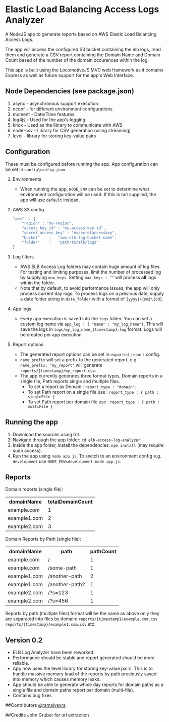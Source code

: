 # Elastic Load Balancing Access Logs Analyzer
A NodeJS app to generate reports based on AWS Elastic Load Balancing Access Logs. 

The app will access the configured S3 bucket containing the elb logs, read them and generate a CSV report containing the Domain Name and Domain Count based of the number of the domain occurences within the log.

This app is built using the LocomotiveJS MVC web framework as it contains Express as well as future support for the app's Web Interface.

## Node Dependencies (see package.json)
1. async - asynchronous support execution
2. nconf - for different environment configurations
3. moment - Date/Time features
4. log4js - Used for the app's logging.
5. knox - Used as the library to communicate with AWS
6. node-csv - Library for CSV generation (using streaming)
7. level - library for storing key-value pairs

## Configuration
These must be configured before running the app.
App configuration can be set in ``config\config.json``

1. Environments
    * When running the app, ``NODE_ENV`` can be set to determine what environment configuration will be used. If this is not supplied, the app will use ``default`` instead.

2. AWS S3 config
    
    ```javascript
    "aws"  : {
        "region" : "my-region",
        "access_key_id" : "my-access-key-id",
        "secret_access_key" : "mysecretaccesskey",
        "bucket"    :   "aws-elb-log-bucket-name",
        "folder"    :   "path/to/elb/logs"
    }

3. Log filters
    * AWS ELB Access Log folders may contain huge amount of log files. For testing and limiting purposes, limit the number of processed log by supplying ``max_keys``. Setting ``max_keys : ""`` will process **all** logs within the folder.
    * Note that by default, to avoid performance issues, the app will only process current day logs. To process logs on a previous date, supply a date folder string in ``date_folder`` with a format of ``{yyyy}\{mm}\{dd}``.
4. App logs
    * Every app execution is saved into the ``logs`` folder. You can set a custom log name via ``app_log : { "name" : "my_log_name"}``. This will save the logs in ``logs/my_log_name_{timestamp}.log`` format. Logs will be created per app execution.
5. Report options
    * The generated report options can be set in ``exported_report`` config.
    * ``name_prefix`` will set a prefix to the generated report, e.g. ``name_prefix: "my_report"`` will generate ``reports/{timestamp}/my_report.csv``.
    * The app currently generates three format types, Domain reports in a single file, Path reports single and multiple files.
        * To set a report as Domain : ``report_type : "domain"``.
        * To set Path report on a single file use : ``report_type : { path : singleFile }``
        * To set Path report per domain file use : ``report_type : { path : multiFile }``

## Running the app
1. Download the sources using Git.
2. Navigate through the app folder: ``cd elb-access-log-analyzer``.
3. Inside the app folder, install the dependencies: ``npm install`` (may require sudo access).
4. Run the app using ``node app.js``. To switch to an environment config e.g. ``development`` use ``NODE_ENV=development node app.js``.

## Reports
Domain reports (single file):

<table border="0">
<tr>
<th>domainName</th><th>totalDomainCount</th>
</tr>
<tr>
<td>example.com</td><td>1</td>
</tr>
<tr>
<td>example1.com</td><td>2</td>
</tr>
<tr>
<td>example2.com</td><td>3</td>
</tr>
</table>

Domain Reports by Path (single file):
<table border="0">
<tr>
<th>domainName</th><th>path</th><th>pathCount</th>
</tr>
<tr>
<td>example.com</td><td>/</td><td>1</td>
</tr>
<tr>
<td>example.com</td><td>/some-path</td><td>1</td>
</tr>
<tr>
<td>example1.com</td><td>/another-path </td><td>2</td>
</tr>
<tr>
<td>example1.com</td><td>/another-path2 </td><td>1</td>
</tr>
<tr>
<td>example2.com</td><td>/?s=123 </td><td>1</td>
</tr>
<tr>
<td>example2.com</td><td>/?s=456</td><td>1</td>
</tr>
</table>


Reports by path (multiple files) format will be the same as above only they are separated into files by domain:
``reports/{timestamp}/example.com.csv``
``reports/{timestamp}/example1.com.csv`` etc.

## Version 0.2
* ELB Log Analyzer have been reworked.
* Performance should be stable and report generated should be more reliable.
* App now uses the level library for storing key-value pairs. This is to handle massive memory load of the reports by path previously saved into memory which causes memory leaks.
* App should be able to generate whole day reports for domain paths as a single file and domain paths report per domain (multi-file).
* Contains bug fixes

##Contributors
[@ramalveyra](https://github.com/ramalveyra)

##Credits
John Gruber for url extraction